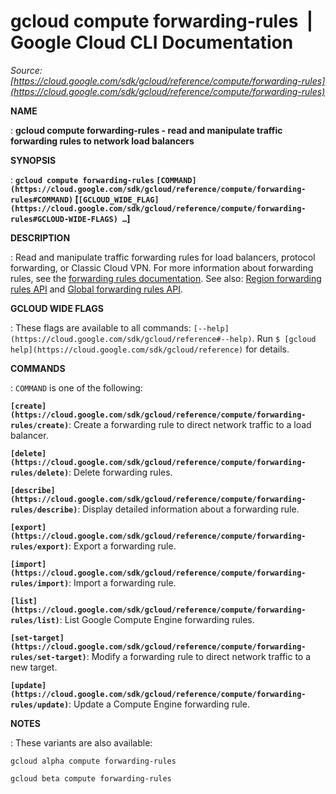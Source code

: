 # gcloud compute forwarding-rules  |  Google Cloud CLI Documentation

*Source: [https://cloud.google.com/sdk/gcloud/reference/compute/forwarding-rules](https://cloud.google.com/sdk/gcloud/reference/compute/forwarding-rules)*

**NAME**

: **gcloud compute forwarding-rules - read and manipulate traffic forwarding rules to network load balancers**

**SYNOPSIS**

: **`gcloud compute forwarding-rules` `[COMMAND](https://cloud.google.com/sdk/gcloud/reference/compute/forwarding-rules#COMMAND)` [`[GCLOUD_WIDE_FLAG](https://cloud.google.com/sdk/gcloud/reference/compute/forwarding-rules#GCLOUD-WIDE-FLAGS) …`]**

**DESCRIPTION**

: Read and manipulate traffic forwarding rules for load balancers, protocol
forwarding, or Classic Cloud VPN.
For more information about forwarding rules, see the [forwarding
rules documentation](https://cloud.google.com/load-balancing/docs/forwarding-rule-concepts).
See also: [Region
forwarding rules API](https://cloud.google.com/compute/docs/reference/rest/v1/forwardingRules) and [Global
forwarding rules API](https://cloud.google.com/compute/docs/reference/rest/v1/globalForwardingRules).

**GCLOUD WIDE FLAGS**

: These flags are available to all commands: `[--help](https://cloud.google.com/sdk/gcloud/reference#--help)`.
Run `$ [gcloud help](https://cloud.google.com/sdk/gcloud/reference)` for details.

**COMMANDS**

: ``COMMAND`` is one of the following:

**`[create](https://cloud.google.com/sdk/gcloud/reference/compute/forwarding-rules/create)`**:
Create a forwarding rule to direct network traffic to a load balancer.

**`[delete](https://cloud.google.com/sdk/gcloud/reference/compute/forwarding-rules/delete)`**:
Delete forwarding rules.

**`[describe](https://cloud.google.com/sdk/gcloud/reference/compute/forwarding-rules/describe)`**:
Display detailed information about a forwarding rule.

**`[export](https://cloud.google.com/sdk/gcloud/reference/compute/forwarding-rules/export)`**:
Export a forwarding rule.

**`[import](https://cloud.google.com/sdk/gcloud/reference/compute/forwarding-rules/import)`**:
Import a forwarding rule.

**`[list](https://cloud.google.com/sdk/gcloud/reference/compute/forwarding-rules/list)`**:
List Google Compute Engine forwarding rules.

**`[set-target](https://cloud.google.com/sdk/gcloud/reference/compute/forwarding-rules/set-target)`**:
Modify a forwarding rule to direct network traffic to a new target.

**`[update](https://cloud.google.com/sdk/gcloud/reference/compute/forwarding-rules/update)`**:
Update a Compute Engine forwarding rule.

**NOTES**

: These variants are also available:

```
gcloud alpha compute forwarding-rules
```

```
gcloud beta compute forwarding-rules
```